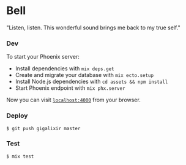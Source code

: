 # Bell

"Listen, listen. This wonderful sound brings me back to my true self."

### Dev

To start your Phoenix server:

  * Install dependencies with `mix deps.get`
  * Create and migrate your database with `mix ecto.setup`
  * Install Node.js dependencies with `cd assets && npm install`
  * Start Phoenix endpoint with `mix phx.server`

Now you can visit [`localhost:4000`](http://localhost:4000) from your browser.

### Deploy

```
$ git push gigalixir master
```

### Test

```
$ mix test
```
